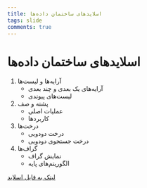 ```yaml
---
title: اسلایدهای ساختمان داده‌ها
tags: slide
comments: true
---
```


# اسلایدهای ساختمان داده‌ها

1. آرایه‌ها و لیست‌ها
   - آرایه‌های یک بعدی و چند بعدی
   - لیست‌های پیوندی
2. پشته و صف
   - عملیات اصلی
   - کاربردها
3. درخت‌ها
   - درخت دودویی
   - درخت جستجوی دودویی
4. گراف‌ها
   - نمایش گراف
   - الگوریتم‌های پایه

[لینک به فایل اسلاید](https://example.com/data-structures-slides.pdf)